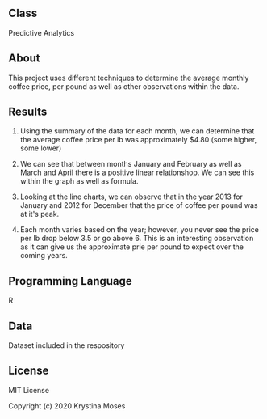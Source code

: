 ## Class
Predictive Analytics 

## About
This project uses different techniques to determine the average monthly coffee price, per pound as well as other observations within the data.

## Results

1. Using the summary of the data for each month, we can determine that the average coffee price per lb was approximately $4.80 (some higher, some lower)

2. We can see that between months January and February as well as March and April there is a positive linear relationshop. We can see this within the graph as well as formula.

3. Looking at the line charts, we can observe that in the year 2013 for January and 2012 for December that the price of coffee per pound was at it's peak.

4. Each month varies based on the year; however, you never see the price per lb drop below 3.5 or go above 6. This is an interesting observation as it can give us the approximate prie per pound to expect over the coming years. 

## Programming Language
R

## Data
Dataset included in the respository

## License
MIT License

Copyright (c) 2020 Krystina Moses
